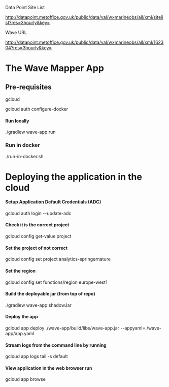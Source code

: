 Data Point Site List

http://datapoint.metoffice.gov.uk/public/data/val/wxmarineobs/all/xml/sitelist?res=3hourly&key=<metofficekey>

Wave URL

http://datapoint.metoffice.gov.uk/public/data/val/wxmarineobs/all/xml/162304?res=3hourly&key=<metofficekey>

# The Wave Mapper App

## Pre-requisites
gcloud

gcloud auth configure-docker

#### Run locally
./gradlew wave-app:run

### Run in docker
./run-in-docker.sh

# Deploying the application in the cloud

#### Setup Application Default Credentials (ADC)
gcloud auth login --update-adc

#### Check it is the correct project
gcloud config get-value project

#### Set the project of not correct
gcloud config set project analytics-springernature

#### Set the region
gcloud config set functions/region europe-west1

#### Build the deployable jar (from top of repo)
./gradlew wave-app:shadowJar

#### Deploy the app
gcloud app deploy ./wave-app/build/libs/wave-app.jar --appyaml=./wave-app/app.yaml

#### Stream logs from the command line by running
gcloud app logs tail -s default

#### View application in the web browser run
gcloud app browse

